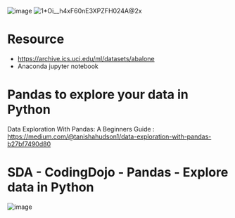 ![image](https://user-images.githubusercontent.com/49952739/193455897-fd9e2b78-031f-4137-b33a-01f6b5f8c5d9.png)
![1*Oi__h4xF60nE3XPZFH024A@2x](https://user-images.githubusercontent.com/82171158/199609662-d4b11a57-be8e-4029-859c-4697b3f7a897.jpeg)

# Resource
- https://archive.ics.uci.edu/ml/datasets/abalone
- Anaconda jupyter notebook

# Pandas to explore your data in Python

Data Exploration With Pandas:
A Beginners Guide : https://medium.com/@tanishahudson1/data-exploration-with-pandas-b27bf7490d80


# SDA - CodingDojo - Pandas - Explore data in Python

![image](https://user-images.githubusercontent.com/49952739/193455834-b810a22f-1a2f-43cc-8a59-0b36485b615a.png)
